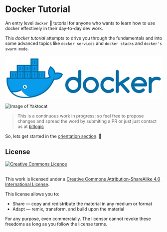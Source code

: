# Docker Tutorial

An entry level `docker` 🐳 tutorial for anyone who wants to learn how to use docker effectively in their day-to-day dev work. 

This *docker tutorial* attempts to drive you through the fundamentals and into some advanced topics like `docker services` and  `docker stacks` and `docker's swarm mode`.

![Image of Yaktocat](./0-orientation/horizontal_large.png)

![Image of Yaktocat](https://octodex.github.com/images/yaktocat.png)

> This is a continuous work in progress; so feel free to propose changes and spread the word by submiting a PR or just just contact us at [bitlogic](https://bitlogic.io)

So, lets get started in the [orientation section](https://github.com/bitlogic/hello-docker/tree/master/0-orientation). :punch:



## License

<a rel="license" href="http://creativecommons.org/licenses/by-sa/4.0/"><img alt="Creative Commons Licence" style="border-width:0" src="https://i.creativecommons.org/l/by-sa/4.0/88x31.png" /></a>

<br />This work is licensed under a <a rel="license" href="http://creativecommons.org/licenses/by-sa/4.0/">Creative Commons Attribution-ShareAlike 4.0 International License</a>.

This license allows you to:

* Share — copy and redistribute the material in any medium or format
* Adapt — remix, transform, and build upon the material

For any purpose, even commercially. The licensor cannot revoke these freedoms as long as you follow the license terms.